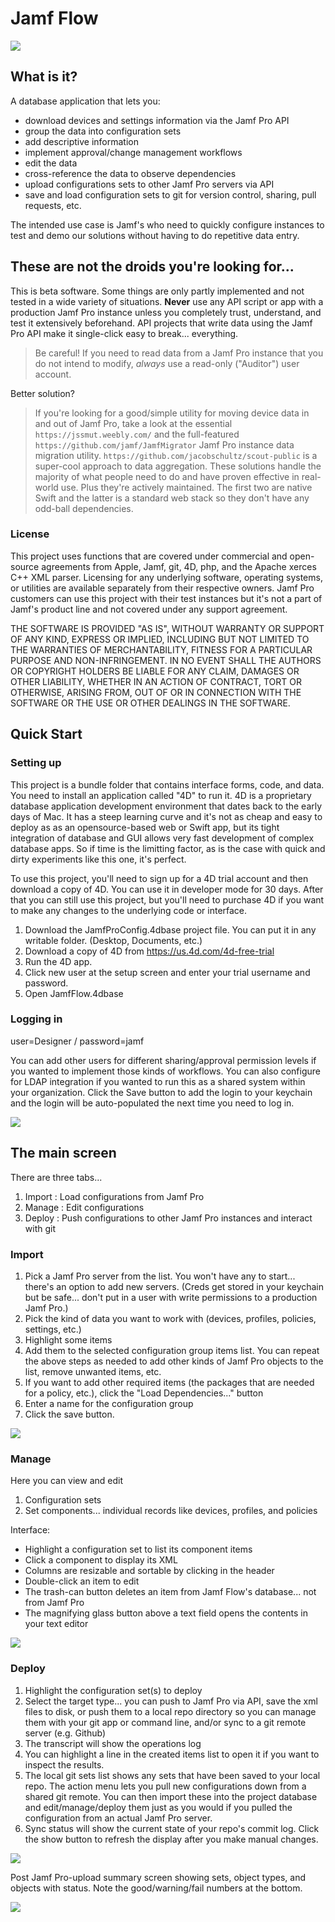 # Jamf Flow

![](doc/head.png)

## What is it? 
A database application that lets you:

* download devices and settings information via the Jamf Pro API
* group the data into configuration sets
* add descriptive information
* implement approval/change management workflows
* edit the data
* cross-reference the data to observe dependencies
* upload configurations sets to other Jamf Pro servers via API
* save and load configuration sets to git for version control, sharing, pull requests, etc. 

The intended use case is Jamf's who need to quickly configure instances to test and demo our solutions without having to do repetitive data entry. 
 
## These are not the droids you're looking for... 
This is beta software. Some things are only partly implemented and not tested in a wide variety of situations. **Never** use any API script or app with a production Jamf Pro instance unless you completely trust, understand, and test it extensively beforehand. API projects that write data using the Jamf Pro API make it single-click easy to break... everything. 

> Be careful! If you need to read data from a Jamf Pro instance that you do not intend to modify, _always_ use a read-only ("Auditor") user account. 

Better solution?

> If you're looking for a good/simple utility for moving device data in and out of Jamf Pro, take a look at the essential `https://jssmut.weebly.com/` and the full-featured `https://github.com/jamf/JamfMigrator` Jamf Pro instance data migration utility. `https://github.com/jacobschultz/scout-public` is a super-cool approach to data aggregation. These solutions handle the majority of what people need to do and have proven effective in real-world use. Plus they're actively maintained. The first two are native Swift and the latter is a standard web stack so they don't have any odd-ball dependencies. 

### License

This project uses functions that are covered under commercial and open-source agreements from Apple, Jamf, git, 4D, php, and the Apache xerces C++ XML parser. Licensing for any underlying software, operating systems, or utilities are available separately from their respective owners. Jamf Pro customers can use this project with their test instances but it's not a part of Jamf's product line and not covered under any support agreement. 

THE SOFTWARE IS PROVIDED "AS IS", WITHOUT WARRANTY OR SUPPORT OF ANY KIND, EXPRESS OR IMPLIED, INCLUDING BUT NOT LIMITED TO THE WARRANTIES OF MERCHANTABILITY, FITNESS FOR A PARTICULAR PURPOSE AND NON-INFRINGEMENT. IN NO EVENT SHALL THE AUTHORS OR COPYRIGHT HOLDERS BE LIABLE FOR ANY CLAIM, DAMAGES OR OTHER LIABILITY, WHETHER IN AN ACTION OF CONTRACT, TORT OR OTHERWISE, ARISING FROM, OUT OF OR IN CONNECTION WITH THE SOFTWARE OR THE USE OR OTHER DEALINGS IN THE SOFTWARE. 

## Quick Start

### Setting up

This project is a bundle folder that contains interface forms, code, and data. You need to install an application called "4D" to run it. 4D is a proprietary database application development environment that dates back to the early days of Mac. It has a steep learning curve and it's not as cheap and easy to deploy as as an opensource-based web or Swift app, but its tight integration of database and GUI allows very fast development of complex database apps. So if time is the limitting factor, as is the case with quick and dirty experiments like this one, it's perfect. 

To use this project, you'll need to sign up for a 4D trial account and then download a copy of 4D. You can use it in developer mode for 30 days. After that you can still use this project, but you'll need to purchase 4D if you want to make any changes to the underlying code or interface. 

1. Download the JamfProConfig.4dbase project file. You can put it in any writable folder. (Desktop, Documents, etc.)
2. Download a copy of 4D from https://us.4d.com/4d-free-trial
3. Run the 4D app. 
4. Click new user at the setup screen and enter your trial username and password. 
5. Open JamfFlow.4dbase

### Logging in

user=Designer / password=jamf

You can add other users for different sharing/approval permission levels if you wanted to implement those kinds of workflows. You can also configure for LDAP integration if you wanted to run this as a shared system within your organization. Click the Save button to add the login to your keychain and the login will be auto-populated the next time you need to log in. 

![](doc/login.png)

## The main screen

There are three tabs... 

1. Import : Load configurations from Jamf Pro
2. Manage : Edit configurations
3. Deploy : Push configurations to other Jamf Pro instances and interact with git

### Import

1. Pick a Jamf Pro server from the list. You won't have any to start... there's an option to add new servers. (Creds get stored in your keychain but be safe... don't put in a user with write permissions to a production Jamf Pro.)
2. Pick the kind of data you want to work with (devices, profiles, policies, settings, etc.)
3. Highlight some items
4. Add them to the selected configuration group items list. You can repeat the above steps as needed to add other kinds of Jamf Pro objects to the list, remove unwanted items, etc. 
5. If you want to add other required items (the packages that are needed for a policy, etc.), click the "Load Dependencies..." button
6. Enter a name for the configuration group
7. Click the save button. 

![](doc/import.png)

### Manage

Here you can view and edit

1. Configuration sets
2. Set components... individual records like devices, profiles, and policies

Interface:

* Highlight a configuration set to list its component items
* Click a component to display its XML
* Columns are resizable and sortable by clicking in the header
* Double-click an item to edit
* The trash-can button deletes an item from Jamf Flow's database... not from Jamf Pro
* The magnifying glass button above a text field opens the contents in your text editor

![](doc/manage.png)

### Deploy

1. Highlight the configuration set(s) to deploy
2. Select the target type... you can push to Jamf Pro via API, save the xml files to disk, or push them to a local repo directory so you can manage them with your git app or command line, and/or sync to a git remote server (e.g. Github)
3. The transcript will show the operations log 
4. You can highlight a line in the created items list to open it if you want to inspect the results. 
5. The local git sets list shows any sets that have been saved to your local repo. The action menu lets you pull new configurations down from a shared git remote. You can then import these into the project database and edit/manage/deploy them just as you would if you pulled the configuration from an actual Jamf Pro server. 
6. Sync status will show the current state of your repo's commit log. Click the show button to refresh the display after you make manual changes. 

![](doc/deploy.png)

Post Jamf Pro-upload summary screen showing sets, object types, and objects with status. Note the good/warning/fail numbers at the bottom. 

![](doc/deployjamf.png)
